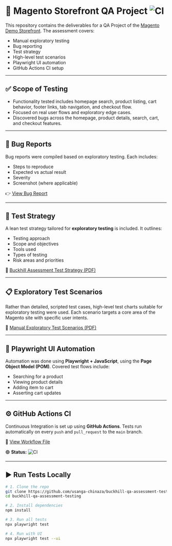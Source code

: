 # 🧪 Magento Storefront QA Project ![CI](https://github.com/usanga-chinaza/buckhill-qa-assessment-testing/actions/workflows/playwright.yml/badge.svg)

This repository contains the deliverables for a QA Project of the [Magento Demo Storefront](https://magento.softwaretestingboard.com/). The assessment covers:

- Manual exploratory testing
- Bug reporting
- Test strategy
- High-level test scenarios
- Playwright UI automation
- GitHub Actions CI setup

---

## ✅ Scope of Testing

- Functionality tested includes homepage search, product listing, cart behavior, footer links, tab navigation, and checkout flow.
- Focused on real user flows and exploratory edge cases.
- Discovered bugs across the homepage, product details, search, cart, and checkout features.

---

## 🐞 Bug Reports

Bug reports were compiled based on exploratory testing. Each includes:

- Steps to reproduce
- Expected vs actual result
- Severity
- Screenshot (where applicable)

👉 [View Bug Report](./bug-report.md)

---

## 🧭 Test Strategy

A lean test strategy tailored for **exploratory testing** is included. It outlines:

- Testing approach
- Scope and objectives
- Tools used
- Types of testing
- Risk areas and priorities

📄 [Buckhill Assessment Test Strategy (PDF)](docs/Buckhill%20Assessment%20Test%20Strategy.pdf)

---

## 📋 Exploratory Test Scenarios

Rather than detailed, scripted test cases, high-level test charts suitable for exploratory testing were used. Each scenario targets a core area of the Magento site with specific user intents.

📄 [Manual Exploratory Test Scenarios (PDF)](docs/Buckhill%20Manual%20Exploratory%20Test%20Scenarios%20Document.pdf)

---

## 🧪 Playwright UI Automation

Automation was done using **Playwright + JavaScript**, using the **Page Object Model (POM)**. Covered test flows include:

- Searching for a product
- Viewing product details
- Adding item to cart
- Asserting cart updates

---

## ⚙️ GitHub Actions CI

Continuous Integration is set up using **GitHub Actions**. Tests run automatically on every `push` and `pull_request` to the `main` branch.

📄 [View Workflow File](.github/workflows/playwright.yml)

🟢 **Status:** ![CI](https://github.com/usanga-chinaza/buckhill-qa-assessment-testing/actions/workflows/playwright.yml/badge.svg)

---

## ▶️ Run Tests Locally

```bash
# 1. Clone the repo
git clone https://github.com/usanga-chinaza/buckhill-qa-assessment-testing.git
cd buckhill-qa-assessment-testing

# 2. Install dependencies
npm install

# 3. Run all tests
npx playwright test

# 4. Run with UI
npx playwright test --ui
